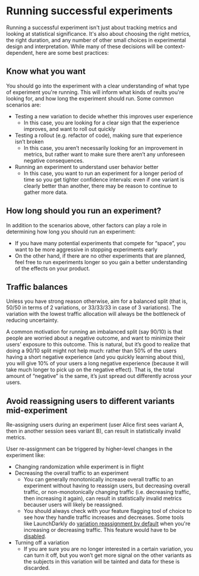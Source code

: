 # Running successful experiments

Running a successful experiment isn't just about tracking metrics and looking at statistical significance. It's also about choosing the right metrics, the right duration, and any number of other small choices in experimental design and interpretation. While many of these decisions will be context-dependent, here are some best practices:

## Know what you want

You should go into the experiment with a clear understanding of what type of experiment you're running. This will inform what kinds of reults you're looking for, and how long the experiment should run. Some common scenarios are:

- Testing a new variation to decide whether this improves user experience
    - In this case, you are looking for a clear sign that the experience improves, and want to roll out quickly
- Testing a rollout (e.g. refactor of code), making sure that experience isn’t broken
    - In this case, you aren’t necessarily looking for an improvement in metrics, but rather want to make sure there aren’t any unforeseen negative consequences.
- Running an experiment to understand user behavior better
    - In this case, you want to run an experiment for a longer period of time so you get tighter confidence intervals: even if one variant is clearly better than another, there may be reason to continue to gather more data. 

## How long should you run an experiment?

In addition to the scenarios above, other factors can play a role in determining how long you should run an experiment:

- If you have many potential experiments that compete for “space”, you want to be more aggressive in stopping experiments early
- On the other hand, if there are no other experiments that are planned, feel free to run experiments longer so you gain a better understanding of the effects on your product.

## Traffic balances

Unless you have strong reason otherwise, aim for a balanced split (that is, 50/50 in terms of 2 variations, or 33/33/33 in case of 3 variations). The variation with the lowest traffic allocation will always be the bottleneck of reducing uncertainty.

A common motivation for running an imbalanced split (say 90/10) is that people are worried about a negative outcome, and want to minimize their users' exposure to this outcome. This is natural, but it’s good to realize that doing a 90/10 split might not help much: rather than 50% of the users having a short negative experience (and you quickly learning about this), you will give 10% of your users a long negative experience (because it will take much longer to pick up on the negative effect). That is, the total amount of “negative” is the same, it’s just spread out differently across your users.

## Avoid reassigning users to different variants mid-experiment

Re-assigning users during an experiment (user Alice first sees variant A, then in another session sees variant B), can result in statistically invalid metrics.

User re-assignment can be triggered by higher-level changes in the experiment like:

- Changing randomization while experiment is in flight
- Decreasing the overall traffic to an experiment
    - You can generally monotonically increase overall traffic to an experiment without having to reassign users, but decreasing overall traffic, or non-monotonically changing traffic (i.e. decreasing traffic, then increasing it again), can result in statistically invalid metrics becauser users will likely be reassigned.
    - You should always check with your feature flagging tool of choice to see how they handle traffic increases and decreases. Some tools like LaunchDarkly do [variation reassignment by default](https://docs.launchdarkly.com/home/experimentation/allocation#using-variation-reassignment) when you're increasing or decreasing traffic. This feature would have to be [disabled](https://docs.launchdarkly.com/home/experimentation/allocation#disabling-variation-reassignment).
- Turning off a variation
    - If you are sure you are no longer interested in a certain variation, you can turn it off, but you won’t get more signal on the other variants as the subjects in this variation will be tainted and data for these is discarded.


